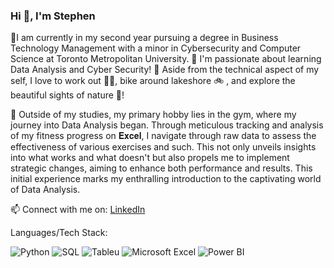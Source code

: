 ### Hi 👋, I'm Stephen

👋I am currently in my second year pursuing a degree in Business Technology Management with a minor in Cybersecurity and Computer Science at Toronto Metropolitan University. 
📒 I'm passionate about learning Data Analysis and Cyber Security!
💬 Aside from the technical aspect of my self, I love to work out 🏋️‍♂️, bike around lakeshore 🚲 , and explore the beautiful sights of nature 🌱!

💪 Outside of my studies, my primary hobby lies in the gym, where my journey into Data Analysis began. Through meticulous tracking and analysis of my fitness progress on 𝐄𝐱𝐜𝐞𝐥, I navigate through raw data to assess the effectiveness of various exercises and such. This not only unveils insights into what works and what doesn't but also propels me to implement strategic changes, aiming to enhance both performance and results. This initial experience marks my enthralling introduction to the captivating world of Data Analysis. 

📫 Connect with me on: [LinkedIn](https://www.linkedin.com/in/stephen-doannguyen/)

 Languages/Tech Stack:
 
![Python](https://camo.githubusercontent.com/e0392c74aabc67ef67ee313508ffdb9644e0bdada12425bffa970c371ce33020/68747470733a2f2f696d672e736869656c64732e696f2f62616467652f507974686f6e2d3937313930313f7374796c653d666f722d7468652d6261646765266c6f676f3d707974686f6e266c6f676f436f6c6f723d7768697465)
![SQL](https://camo.githubusercontent.com/232fd083b3725ec70421e81599c222865c301831cdec6d83ed831113241543b3/68747470733a2f2f696d672e736869656c64732e696f2f62616467652f53514c2d3937313930313f7374796c653d666f722d7468652d6261646765266c6f676f3d4d7953514c266c6f676f436f6c6f723d7768697465)
![Tableu](https://camo.githubusercontent.com/31260814f3158ac8c95f3388a8361f3bf2ae415282b820dc7774bb240bdba7ca/68747470733a2f2f696d672e736869656c64732e696f2f62616467652f5461626c6561752d3937313930313f7374796c653d666f722d7468652d6261646765266c6f676f3d7461626c656175266c6f676f436f6c6f723d7768697465)
![Microsoft Excel](https://camo.githubusercontent.com/96370b4a783d8958f39e64f2c938d00c4e7c3e5d9aaf942acfbaad86409474f1/68747470733a2f2f696d672e736869656c64732e696f2f62616467652f4d6963726f736f66745f457863656c2d3937313930313f7374796c653d666f722d7468652d6261646765266c6f676f3d6d6963726f736f66742d657863656c266c6f676f436f6c6f723d7768697465)
![Power BI](https://camo.githubusercontent.com/46a2eb21495251cfebfc1c910044f3c2c7ebccb8a35986b33cc3191a408d44e4/68747470733a2f2f696d672e736869656c64732e696f2f62616467652f506f7765725f42492d3937313930313f7374796c653d666f722d7468652d6261646765266c6f676f3d706f7765726269266c6f676f436f6c6f723d7768697465)
